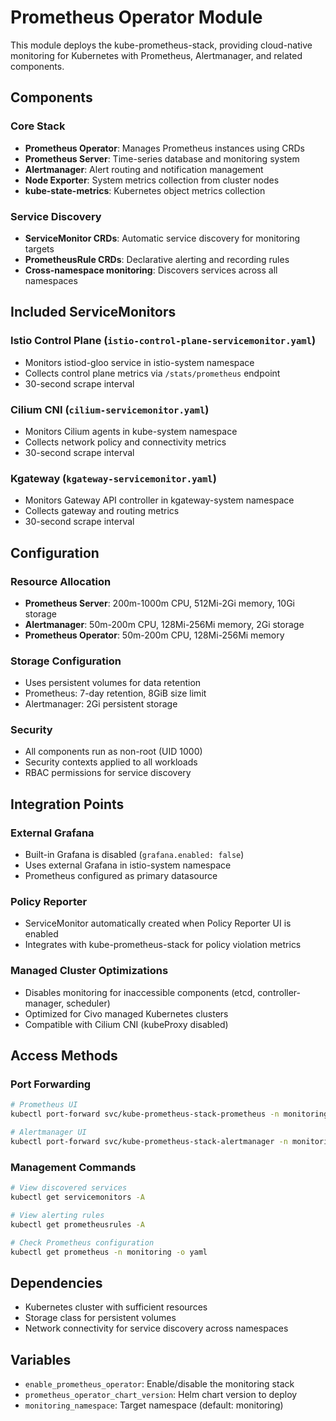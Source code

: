 # Prometheus Operator Module

This module deploys the kube-prometheus-stack, providing cloud-native monitoring for Kubernetes with Prometheus, Alertmanager, and related components.

## Components

### Core Stack
- **Prometheus Operator**: Manages Prometheus instances using CRDs
- **Prometheus Server**: Time-series database and monitoring system
- **Alertmanager**: Alert routing and notification management
- **Node Exporter**: System metrics collection from cluster nodes
- **kube-state-metrics**: Kubernetes object metrics collection

### Service Discovery
- **ServiceMonitor CRDs**: Automatic service discovery for monitoring targets
- **PrometheusRule CRDs**: Declarative alerting and recording rules
- **Cross-namespace monitoring**: Discovers services across all namespaces

## Included ServiceMonitors

### Istio Control Plane (`istio-control-plane-servicemonitor.yaml`)
- Monitors istiod-gloo service in istio-system namespace
- Collects control plane metrics via `/stats/prometheus` endpoint
- 30-second scrape interval

### Cilium CNI (`cilium-servicemonitor.yaml`) 
- Monitors Cilium agents in kube-system namespace
- Collects network policy and connectivity metrics
- 30-second scrape interval

### Kgateway (`kgateway-servicemonitor.yaml`)
- Monitors Gateway API controller in kgateway-system namespace
- Collects gateway and routing metrics
- 30-second scrape interval

## Configuration

### Resource Allocation
- **Prometheus Server**: 200m-1000m CPU, 512Mi-2Gi memory, 10Gi storage
- **Alertmanager**: 50m-200m CPU, 128Mi-256Mi memory, 2Gi storage
- **Prometheus Operator**: 50m-200m CPU, 128Mi-256Mi memory

### Storage Configuration
- Uses persistent volumes for data retention
- Prometheus: 7-day retention, 8GiB size limit
- Alertmanager: 2Gi persistent storage

### Security
- All components run as non-root (UID 1000)
- Security contexts applied to all workloads
- RBAC permissions for service discovery

## Integration Points

### External Grafana
- Built-in Grafana is disabled (`grafana.enabled: false`)
- Uses external Grafana in istio-system namespace
- Prometheus configured as primary datasource

### Policy Reporter
- ServiceMonitor automatically created when Policy Reporter UI is enabled
- Integrates with kube-prometheus-stack for policy violation metrics

### Managed Cluster Optimizations
- Disables monitoring for inaccessible components (etcd, controller-manager, scheduler)
- Optimized for Civo managed Kubernetes clusters
- Compatible with Cilium CNI (kubeProxy disabled)

## Access Methods

### Port Forwarding
```bash
# Prometheus UI
kubectl port-forward svc/kube-prometheus-stack-prometheus -n monitoring 9090:9090

# Alertmanager UI  
kubectl port-forward svc/kube-prometheus-stack-alertmanager -n monitoring 9093:9093
```

### Management Commands
```bash
# View discovered services
kubectl get servicemonitors -A

# View alerting rules
kubectl get prometheusrules -A

# Check Prometheus configuration
kubectl get prometheus -n monitoring -o yaml
```

## Dependencies

- Kubernetes cluster with sufficient resources
- Storage class for persistent volumes
- Network connectivity for service discovery across namespaces

## Variables

- `enable_prometheus_operator`: Enable/disable the monitoring stack
- `prometheus_operator_chart_version`: Helm chart version to deploy
- `monitoring_namespace`: Target namespace (default: monitoring)